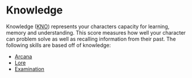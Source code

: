 # Knowledge

Knowledge ([KNO](knowledge.md)) represents your characters capacity for learning, memory and understanding. This score measures how well your character can problem solve as well as recalling information from their past. The following skills are based off of knowledge: 

- [Arcana](../skills/arcana.md)
- [Lore](../skills/lore.md)
- [Examination](../skills/examination.md)